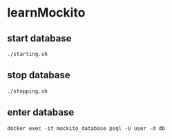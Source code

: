 # learnMockito

## start database
```shell
./starting.sh
```

## stop database
```shell
./stopping.sh
```

## enter database
```shell
docker exec -it mockito_database psql -U user -d db
```